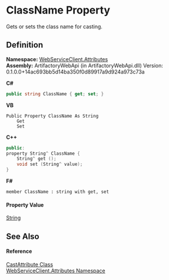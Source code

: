 # ClassName Property


Gets or sets the class name for casting.



## Definition
**Namespace:** <a href="cd791089-7108-c03a-6f29-5b3d79b0fadf">WebServiceClient.Attributes</a>  
**Assembly:** ArtifactoryWebApi (in ArtifactoryWebApi.dll) Version: 0.1.0.0+14ac693bb5d14ba350f0d89917a9d924a973c73a

**C#**
``` C#
public string ClassName { get; set; }
```
**VB**
``` VB
Public Property ClassName As String
	Get
	Set
```
**C++**
``` C++
public:
property String^ ClassName {
	String^ get ();
	void set (String^ value);
}
```
**F#**
``` F#
member ClassName : string with get, set
```



#### Property Value
<a href="https://learn.microsoft.com/dotnet/api/system.string" target="_blank" rel="noopener noreferrer">String</a>

## See Also


#### Reference
<a href="080f5ed5-996e-bc4e-5efb-a43b4fd9409f">CastAttribute Class</a>  
<a href="cd791089-7108-c03a-6f29-5b3d79b0fadf">WebServiceClient.Attributes Namespace</a>  
